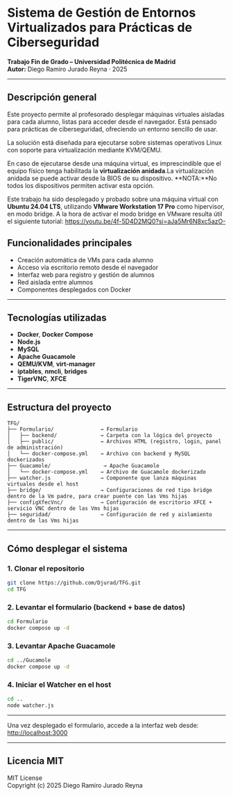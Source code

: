 #  Sistema de Gestión de Entornos Virtualizados para Prácticas de Ciberseguridad

**Trabajo Fin de Grado – Universidad Politécnica de Madrid**  
**Autor:** Diego Ramiro Jurado Reyna · 2025

---

##  Descripción general

Este proyecto permite al profesorado desplegar máquinas virtuales aisladas para cada alumno, listas para acceder desde el navegador. Está pensado para prácticas de ciberseguridad, ofreciendo un entorno sencillo de usar.

La solución está diseñada para ejecutarse sobre sistemas operativos Linux con soporte para virtualización mediante KVM/QEMU. 

En caso de ejecutarse desde una máquina virtual, es imprescindible que el equipo físico tenga habilitada la **virtualización anidada**.La virtualización anidada se puede activar desde la BIOS de su dispositivo. **NOTA:**No todos los dispositivos permiten activar esta opción.

Este trabajo ha sido desplegado y probado sobre una máquina virtual con **Ubuntu 24.04 LTS**, utilizando **VMware Workstation 17 Pro** como hipervisor, en modo bridge.
A la hora de activar el modo bridge en VMware resulta útil el siguiente tutorial: https://youtu.be/4f-5D4D2MQ0?si=aJa5Mr6N8xc5azO-


##  Funcionalidades principales

- Creación automática de VMs para cada alumno
- Acceso vía escritorio remoto desde el navegador
- Interfaz web para registro y gestión de alumnos
- Red aislada entre alumnos 
- Componentes desplegados con Docker 

---

##  Tecnologías utilizadas

- **Docker**, **Docker Compose**
- **Node.js**
- **MySQL**
- **Apache Guacamole**
- **QEMU/KVM**, **virt-manager**
- **iptables**, **nmcli**, **bridges**
- **TigerVNC**, **XFCE**

---

##  Estructura del proyecto

```
TFG/
├── Formulario/               → Formulario
│   ├── backend/              → Carpeta con la lógica del proyecto
│   ├── public/               → Archivos HTML (registro, login, panel de administración)
│   └── docker-compose.yml    → Archivo con backend y MySQL dockerizados
├── Guacamole/                 → Apache Guacamole 
│   └── docker-compose.yml    → Archivo de Guacamole dockerizado
├── watcher.js                → Componente que lanza máquinas virtuales desde el host
├── bridge/                   → Configuraciones de red tipo bridge dentro de la Vm padre, para crear puente con las Vms hijas
├── configXfecVnc/            → Configuración de escritorio XFCE + servicio VNC dentro de las Vms hijas
├── seguridad/                → Configuración de red y aislamiento dentro de las Vms hijas
```

---

## Cómo desplegar el sistema

### 1. Clonar el repositorio

```bash
git clone https://github.com/Djurad/TFG.git
cd TFG
```

### 2. Levantar el formulario (backend + base de datos)

```bash
cd Formulario
docker compose up -d
```

### 3. Levantar Apache Guacamole

```bash
cd ../Gucamole
docker compose up -d
```

### 4. Iniciar el Watcher en el host

```bash
cd ..
node watcher.js
```

---

 Una vez desplegado el formulario, accede a la interfaz web desde:  
[http://localhost:3000](http://localhost:3000)

---

##  Licencia MIT

MIT License  
Copyright (c) 2025 Diego Ramiro Jurado Reyna
